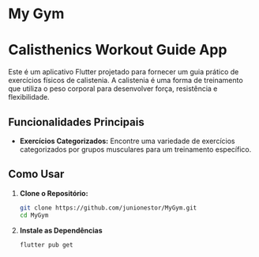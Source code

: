 # My Gym
# Calisthenics Workout Guide App

Este é um aplicativo Flutter projetado para fornecer um guia prático de exercícios físicos de calistenia. A calistenia é uma forma de treinamento que utiliza o peso corporal para desenvolver força, resistência e flexibilidade.

## Funcionalidades Principais

- **Exercícios Categorizados:** Encontre uma variedade de exercícios categorizados por grupos musculares para um treinamento específico.

## Como Usar

1. **Clone o Repositório:**
   ```bash
   git clone https://github.com/junionestor/MyGym.git
   cd MyGym
   ```
2. **Instale as Dependências**
    ```bash
    flutter pub get
    ```
